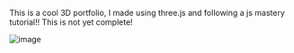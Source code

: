 This is a cool 3D portfolio, I made using three.js and following a js mastery tutorial!! This is not yet complete!

![image](https://github.com/user-attachments/assets/05ecd0cd-2b18-4ca7-b739-afb4062bd7ca)
